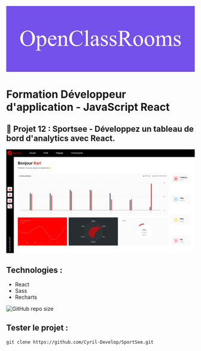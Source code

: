 ![formation](./images/OpenClassRooms.png)

# Formation Développeur d'application - JavaScript React

## 📎 Projet 12 : Sportsee - Développez un tableau de bord d'analytics avec React.

![Alt text](images/profile.png)

## Technologies :

- React
- Sass
- Recharts

![GitHub repo size](https://img.shields.io/github/repo-size/Cyril-Develop/SportSee?style=for-the-badge)

## Tester le projet :

```terminal
git clone https://github.com/Cyril-Develop/SportSee.git
```
